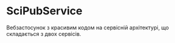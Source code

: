 # SciPubService
Вебзастосунок з красивим кодом на сервісній архітектурі, що складається з двох сервісів.
